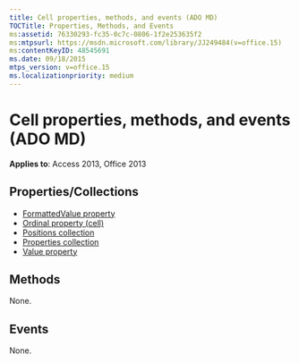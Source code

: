 ```yaml
---
title: Cell properties, methods, and events (ADO MD)
TOCTitle: Properties, Methods, and Events
ms:assetid: 76330293-fc35-0c7c-0806-1f2e253635f2
ms:mtpsurl: https://msdn.microsoft.com/library/JJ249484(v=office.15)
ms:contentKeyID: 48545691
ms.date: 09/18/2015
mtps_version: v=office.15
ms.localizationpriority: medium
---
```


# Cell properties, methods, and events (ADO MD)

**Applies to**: Access 2013, Office 2013

## Properties/Collections

- [FormattedValue property](formattedvalue-property-ado-md.md)
- [Ordinal property (cell)](ordinal-property-ado-md-cell.md)
- [Positions collection](positions-collection-ado-md.md)
- [Properties collection](properties-collection-ado.md)
- [Value property](value-property-ado-md.md)

## Methods

None.

## Events

None.

